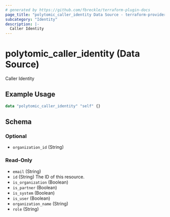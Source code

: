 ```yaml
---
# generated by https://github.com/fbreckle/terraform-plugin-docs
page_title: "polytomic_caller_identity Data Source - terraform-provider-polytomic"
subcategory: "Identity"
description: |-
  Caller Identity
---
```


# polytomic_caller_identity (Data Source)

Caller Identity

## Example Usage

```terraform
data "polytomic_caller_identity" "self" {}
```

<!-- schema generated by tfplugindocs -->
## Schema

### Optional

- `organization_id` (String)

### Read-Only

- `email` (String)
- `id` (String) The ID of this resource.
- `is_organization` (Boolean)
- `is_partner` (Boolean)
- `is_system` (Boolean)
- `is_user` (Boolean)
- `organization_name` (String)
- `role` (String)



